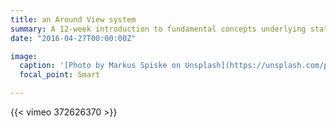 ```yaml
---
title: an Around View system 
summary: A 12-week introduction to fundamental concepts underlying statistical data display, analysis, inference, and statistical decision making
date: "2016-04-27T00:00:00Z"

image:
  caption: '[Photo by Markus Spiske on Unsplash](https://unsplash.com/photos/8CWoXxaqGrs)'
  focal_point: Smart

---
```

{{< vimeo 372626370 >}}
